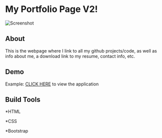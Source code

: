 # My Portfolio Page V2!

![Screenshot](/public/img/screenshot.png)

## About

This is the webpage where I link to all my github projects/code, as well as info about me, a download link to my resume, contact info, etc.

## Demo

Example: [CLICK HERE](http://nicholasherrick-dev.herokuapp.com/) to view the application

## Build Tools

*HTML

*CSS

*Bootstrap
